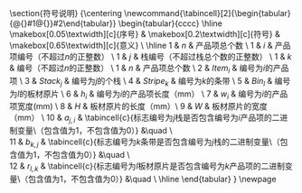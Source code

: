 \section{符号说明}
{\centering
\newcommand{\tabincell}[2]{\begin{tabular}{@{}#1@{}}#2\end{tabular}}
\begin{tabular}{cccc}
 \hline
  \makebox[0.05\textwidth][c]{序号}  &  \makebox[0.2\textwidth][c]{符号}	&  \makebox[0.65\textwidth][c]{意义} \\ \hline
 1 & $n$            & 产品项总个数      \\ 
 1 & $i$            & 产品项编号（不超过$n$的正整数）      \\ 
 1 & $j$            & 栈编号（不超过栈总个数的正整数）      \\ 
 1 & $k$            & 编号（不超过$n$的正整数）      \\ 
 1 & $n$            & 产品项总个数      \\ 
 2 & $Item_{i}$     & 编号为$i$的产品项	  \\ 
 3 & $Stack_{j}$    & 编号为$j$的个栈       \\ 
 4 & $Stripe_{k}$   & 编号为$k$的条带	  \\ 
 5 & $Bin_{l}$      & 编号为$l$的板材原片  \\ 
 6 & $h_{i}$      & 编号为$i$的产品项长度（mm） \\ 
 7 & $w_{i}$      & 编号为$i$的产品项宽度(mm) \\ 
 8 & $H$          & 板材原片的长度（mm）\\ 
 9 & $W$          & 板材原片的宽度（mm） \\ 
 10 & $a_{j,i}$    & \tabincell{c}{标志编号为$j$栈是否包含编号为$i$产品项的二进制变量\\（包含值为1，不包含值为0）}  	&\quad   \\  
 11 & $b_{k,j}$    & \tabincell{c}{标志编号为$k$条带是否包含编号为$j$栈的二进制变量\\（包含值为1，不包含值为0）}  	&\quad   \\  
 12 & $r_{l,k}$    & \tabincell{c}{标志编号为$l$板材原片是否包含编号为$k$产品项的二进制变量\\（包含值为1，不包含值为0）}  	&\quad   \\  \hline
\end{tabular}
}
\newpage
